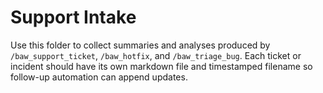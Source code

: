 # Support Intake

Use this folder to collect summaries and analyses produced by `/baw_support_ticket`, `/baw_hotfix`, and
`/baw_triage_bug`. Each ticket or incident should have its own markdown file and timestamped filename so
follow-up automation can append updates.
